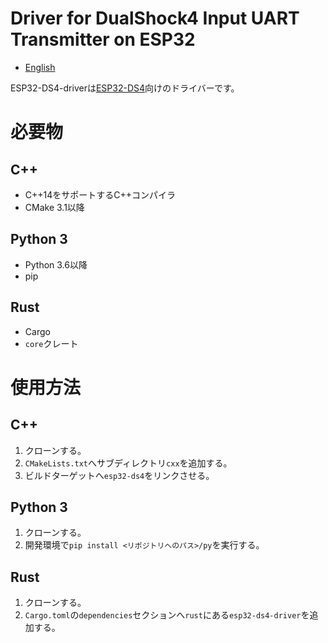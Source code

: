 # Driver for DualShock4 Input UART Transmitter on ESP32
- [English](README.md)

ESP32-DS4-driverは[ESP32-DS4](https://github.com/ms0503/ESP32-DS4)向けのドライバーです。

# 必要物
## C++
- C++14をサポートするC++コンパイラ
- CMake 3.1以降

## Python 3
- Python 3.6以降
- pip

## Rust
- Cargo
- `core`クレート

# 使用方法
## C++
1. クローンする。
2. `CMakeLists.txt`へサブディレクトリ`cxx`を追加する。
3. ビルドターゲットへ`esp32-ds4`をリンクさせる。

## Python 3
1. クローンする。
2. 開発環境で`pip install <リポジトリへのパス>/py`を実行する。

## Rust
1. クローンする。
2. `Cargo.toml`の`dependencies`セクションへ`rust`にある`esp32-ds4-driver`を追加する。
